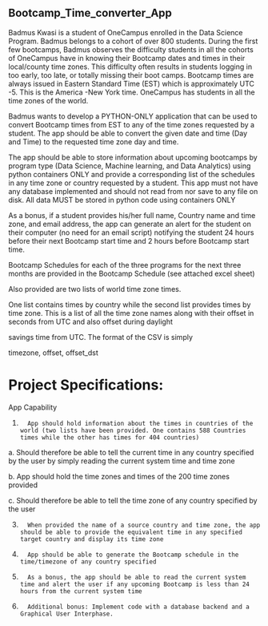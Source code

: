 ## Bootcamp_Time_converter_App


Badmus Kwasi is a student of OneCampus enrolled in the Data Science Program. Badmus belongs to a cohort of over 800 students. During the first few bootcamps, Badmus observes the difficulty students in all the cohorts of OneCampus have in knowing their Bootcamp dates and times in their local/county time zones. This difficulty often results in students logging in too early, too late, or totally missing their boot camps. Bootcamp times are always issued in Eastern Standard Time (EST) which is approximately UTC -5. This is the America -New York time. OneCampus has students in all the time zones of the world.

Badmus wants to develop a PYTHON-ONLY application that can be used to convert Bootcamp times from EST to any of the time zones requested by a student. The app should be able to convert the given date and time (Day and Time) to the requested time zone day and time.

The app should be able to store information about upcoming bootcamps by program type (Data Science, Machine learning, and Data Analytics) using python containers ONLY and provide a corresponding list of the schedules in any time zone or country requested by a student. This app must not have any database implemented and should not read from nor save to any file on disk. All data MUST be stored in python code using containers ONLY

As a bonus, if a student provides his/her full name, Country name and time zone, and email address, the app can generate an alert for the student on their computer (no need for an email script) notifying the student 24 hours before their next Bootcamp start time and 2 hours before Bootcamp start time.

Bootcamp Schedules for each of the three programs for the next three months are provided in the Bootcamp Schedule (see attached excel sheet)

Also provided are two lists of world time zone times.

One list contains times by country while the second list provides times by time zone. This is a list of all the time zone names along with their offset in seconds from UTC and also offset during daylight

savings time from UTC. The format of the CSV is simply

timezone, offset, offset_dst
 

# Project Specifications:

App Capability

1.       App should hold information about the times in countries of the world (two lists have been provided. One contains 588 Countries times while the other has times for 404 countries)

a.       Should therefore be able to tell the current time in any country specified by the user by simply reading the current system time and time zone

b.       App should hold the time zones and times of the 200 time zones provided

c.       Should therefore be able to tell the time zone of any country specified by the user


3.       When provided the name of a source country and time zone, the app should be able to provide the equivalent time in any specified target country and display its time zone

4.       App should be able to generate the Bootcamp schedule in the time/timezone of any country specified

5.       As a bonus, the app should be able to read the current system time and alert the user if any upcoming Bootcamp is less than 24 hours from the current system time

6.       Additional bonus: Implement code with a database backend and a Graphical User Interphase.
